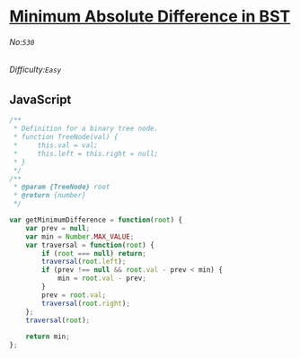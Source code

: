 # [Minimum Absolute Difference in BST](https://leetcode.com/problems/minimum-absolute-difference-in-bst/#/description)
###### No:`530`
###### Difficulty:`Easy`
## JavaScript


```js
/**
 * Definition for a binary tree node.
 * function TreeNode(val) {
 *     this.val = val;
 *     this.left = this.right = null;
 * }
 */
/**
 * @param {TreeNode} root
 * @return {number}
 */

var getMinimumDifference = function(root) {
    var prev = null;
    var min = Number.MAX_VALUE;
    var traversal = function(root) {
        if (root === null) return;
        traversal(root.left);
        if (prev !== null && root.val - prev < min) {
            min = root.val - prev;
        }
        prev = root.val;
        traversal(root.right);
    };
    traversal(root);
    
    return min;
};
```

